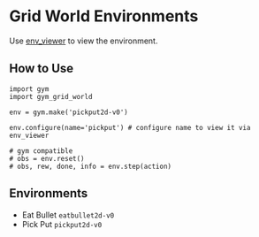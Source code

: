 Grid World Environments
===

Use [env_viewer](env_viewer) to view the environment.

## How to Use

```
import gym
import gym_grid_world

env = gym.make('pickput2d-v0')

env.configure(name='pickput') # configure name to view it via env_viewer

# gym compatible
# obs = env.reset()
# obs, rew, done, info = env.step(action)
```

## Environments

- Eat Bullet `eatbullet2d-v0`
- Pick Put `pickput2d-v0`

[env_viewer]: https://github.com/leomao/env_viewer
